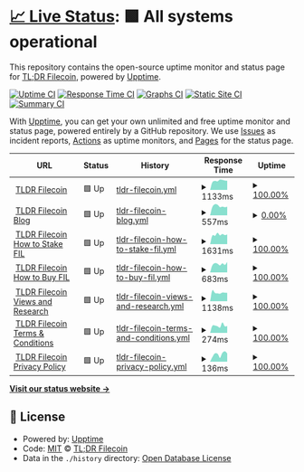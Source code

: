 # [📈 Live Status](https://tl-dr-filecoin.github.io/site-status-monitoring): <!--live status--> **🟩 All systems operational**

This repository contains the open-source uptime monitor and status page for [TL;DR Filecoin](https://filecointldr.io), powered by [Upptime](https://github.com/upptime/upptime).

[![Uptime CI](https://github.com/tl-dr-filecoin/site-status-monitoring/workflows/Uptime%20CI/badge.svg)](https://github.com/tl-dr-filecoin/site-status-monitoring/actions?query=workflow%3A%22Uptime+CI%22)
[![Response Time CI](https://github.com/tl-dr-filecoin/site-status-monitoring/workflows/Response%20Time%20CI/badge.svg)](https://github.com/tl-dr-filecoin/site-status-monitoring/actions?query=workflow%3A%22Response+Time+CI%22)
[![Graphs CI](https://github.com/tl-dr-filecoin/site-status-monitoring/workflows/Graphs%20CI/badge.svg)](https://github.com/tl-dr-filecoin/site-status-monitoring/actions?query=workflow%3A%22Graphs+CI%22)
[![Static Site CI](https://github.com/tl-dr-filecoin/site-status-monitoring/workflows/Static%20Site%20CI/badge.svg)](https://github.com/tl-dr-filecoin/site-status-monitoring/actions?query=workflow%3A%22Static+Site+CI%22)
[![Summary CI](https://github.com/tl-dr-filecoin/site-status-monitoring/workflows/Summary%20CI/badge.svg)](https://github.com/tl-dr-filecoin/site-status-monitoring/actions?query=workflow%3A%22Summary+CI%22)

With [Upptime](https://upptime.js.org), you can get your own unlimited and free uptime monitor and status page, powered entirely by a GitHub repository. We use [Issues](https://github.com/tl-dr-filecoin/site-status-monitoring/issues) as incident reports, [Actions](https://github.com/tl-dr-filecoin/site-status-monitoring/actions) as uptime monitors, and [Pages](https://tl-dr-filecoin.github.io/site-status-monitoring) for the status page.

<!--start: status pages-->
<!-- This summary is generated by Upptime (https://github.com/upptime/upptime) -->
<!-- Do not edit this manually, your changes will be overwritten -->
<!-- prettier-ignore -->
| URL | Status | History | Response Time | Uptime |
| --- | ------ | ------- | ------------- | ------ |
| <img alt="" src="https://icons.duckduckgo.com/ip3/www.filecointldr.io.ico" height="13"> [TLDR Filecoin](https://www.filecointldr.io) | 🟩 Up | [tldr-filecoin.yml](https://github.com/TL-DR-Filecoin/site-status-monitoring/commits/HEAD/history/tldr-filecoin.yml) | <details><summary><img alt="Response time graph" src="./graphs/tldr-filecoin/response-time-week.png" height="20"> 1133ms</summary><br><a href="https://tl-dr-filecoin.github.io/site-status-monitoring/history/tldr-filecoin"><img alt="Response time 842" src="https://img.shields.io/endpoint?url=https%3A%2F%2Fraw.githubusercontent.com%2FTL-DR-Filecoin%2Fsite-status-monitoring%2FHEAD%2Fapi%2Ftldr-filecoin%2Fresponse-time.json"></a><br><a href="https://tl-dr-filecoin.github.io/site-status-monitoring/history/tldr-filecoin"><img alt="24-hour response time 1047" src="https://img.shields.io/endpoint?url=https%3A%2F%2Fraw.githubusercontent.com%2FTL-DR-Filecoin%2Fsite-status-monitoring%2FHEAD%2Fapi%2Ftldr-filecoin%2Fresponse-time-day.json"></a><br><a href="https://tl-dr-filecoin.github.io/site-status-monitoring/history/tldr-filecoin"><img alt="7-day response time 1133" src="https://img.shields.io/endpoint?url=https%3A%2F%2Fraw.githubusercontent.com%2FTL-DR-Filecoin%2Fsite-status-monitoring%2FHEAD%2Fapi%2Ftldr-filecoin%2Fresponse-time-week.json"></a><br><a href="https://tl-dr-filecoin.github.io/site-status-monitoring/history/tldr-filecoin"><img alt="30-day response time 842" src="https://img.shields.io/endpoint?url=https%3A%2F%2Fraw.githubusercontent.com%2FTL-DR-Filecoin%2Fsite-status-monitoring%2FHEAD%2Fapi%2Ftldr-filecoin%2Fresponse-time-month.json"></a><br><a href="https://tl-dr-filecoin.github.io/site-status-monitoring/history/tldr-filecoin"><img alt="1-year response time 842" src="https://img.shields.io/endpoint?url=https%3A%2F%2Fraw.githubusercontent.com%2FTL-DR-Filecoin%2Fsite-status-monitoring%2FHEAD%2Fapi%2Ftldr-filecoin%2Fresponse-time-year.json"></a></details> | <details><summary><a href="https://tl-dr-filecoin.github.io/site-status-monitoring/history/tldr-filecoin">100.00%</a></summary><a href="https://tl-dr-filecoin.github.io/site-status-monitoring/history/tldr-filecoin"><img alt="All-time uptime 100.00%" src="https://img.shields.io/endpoint?url=https%3A%2F%2Fraw.githubusercontent.com%2FTL-DR-Filecoin%2Fsite-status-monitoring%2FHEAD%2Fapi%2Ftldr-filecoin%2Fuptime.json"></a><br><a href="https://tl-dr-filecoin.github.io/site-status-monitoring/history/tldr-filecoin"><img alt="24-hour uptime 100.00%" src="https://img.shields.io/endpoint?url=https%3A%2F%2Fraw.githubusercontent.com%2FTL-DR-Filecoin%2Fsite-status-monitoring%2FHEAD%2Fapi%2Ftldr-filecoin%2Fuptime-day.json"></a><br><a href="https://tl-dr-filecoin.github.io/site-status-monitoring/history/tldr-filecoin"><img alt="7-day uptime 100.00%" src="https://img.shields.io/endpoint?url=https%3A%2F%2Fraw.githubusercontent.com%2FTL-DR-Filecoin%2Fsite-status-monitoring%2FHEAD%2Fapi%2Ftldr-filecoin%2Fuptime-week.json"></a><br><a href="https://tl-dr-filecoin.github.io/site-status-monitoring/history/tldr-filecoin"><img alt="30-day uptime 100.00%" src="https://img.shields.io/endpoint?url=https%3A%2F%2Fraw.githubusercontent.com%2FTL-DR-Filecoin%2Fsite-status-monitoring%2FHEAD%2Fapi%2Ftldr-filecoin%2Fuptime-month.json"></a><br><a href="https://tl-dr-filecoin.github.io/site-status-monitoring/history/tldr-filecoin"><img alt="1-year uptime 100.00%" src="https://img.shields.io/endpoint?url=https%3A%2F%2Fraw.githubusercontent.com%2FTL-DR-Filecoin%2Fsite-status-monitoring%2FHEAD%2Fapi%2Ftldr-filecoin%2Fuptime-year.json"></a></details>
| <img alt="" src="https://icons.duckduckgo.com/ip3/www.filecointldr.io.ico" height="13"> [TLDR Filecoin Blog](https://www.filecointldr.io/blog) | 🟩 Up | [tldr-filecoin-blog.yml](https://github.com/TL-DR-Filecoin/site-status-monitoring/commits/HEAD/history/tldr-filecoin-blog.yml) | <details><summary><img alt="Response time graph" src="./graphs/tldr-filecoin-blog/response-time-week.png" height="20"> 557ms</summary><br><a href="https://tl-dr-filecoin.github.io/site-status-monitoring/history/tldr-filecoin-blog"><img alt="Response time 705" src="https://img.shields.io/endpoint?url=https%3A%2F%2Fraw.githubusercontent.com%2FTL-DR-Filecoin%2Fsite-status-monitoring%2FHEAD%2Fapi%2Ftldr-filecoin-blog%2Fresponse-time.json"></a><br><a href="https://tl-dr-filecoin.github.io/site-status-monitoring/history/tldr-filecoin-blog"><img alt="24-hour response time 516" src="https://img.shields.io/endpoint?url=https%3A%2F%2Fraw.githubusercontent.com%2FTL-DR-Filecoin%2Fsite-status-monitoring%2FHEAD%2Fapi%2Ftldr-filecoin-blog%2Fresponse-time-day.json"></a><br><a href="https://tl-dr-filecoin.github.io/site-status-monitoring/history/tldr-filecoin-blog"><img alt="7-day response time 557" src="https://img.shields.io/endpoint?url=https%3A%2F%2Fraw.githubusercontent.com%2FTL-DR-Filecoin%2Fsite-status-monitoring%2FHEAD%2Fapi%2Ftldr-filecoin-blog%2Fresponse-time-week.json"></a><br><a href="https://tl-dr-filecoin.github.io/site-status-monitoring/history/tldr-filecoin-blog"><img alt="30-day response time 705" src="https://img.shields.io/endpoint?url=https%3A%2F%2Fraw.githubusercontent.com%2FTL-DR-Filecoin%2Fsite-status-monitoring%2FHEAD%2Fapi%2Ftldr-filecoin-blog%2Fresponse-time-month.json"></a><br><a href="https://tl-dr-filecoin.github.io/site-status-monitoring/history/tldr-filecoin-blog"><img alt="1-year response time 705" src="https://img.shields.io/endpoint?url=https%3A%2F%2Fraw.githubusercontent.com%2FTL-DR-Filecoin%2Fsite-status-monitoring%2FHEAD%2Fapi%2Ftldr-filecoin-blog%2Fresponse-time-year.json"></a></details> | <details><summary><a href="https://tl-dr-filecoin.github.io/site-status-monitoring/history/tldr-filecoin-blog">0.00%</a></summary><a href="https://tl-dr-filecoin.github.io/site-status-monitoring/history/tldr-filecoin-blog"><img alt="All-time uptime 11.24%" src="https://img.shields.io/endpoint?url=https%3A%2F%2Fraw.githubusercontent.com%2FTL-DR-Filecoin%2Fsite-status-monitoring%2FHEAD%2Fapi%2Ftldr-filecoin-blog%2Fuptime.json"></a><br><a href="https://tl-dr-filecoin.github.io/site-status-monitoring/history/tldr-filecoin-blog"><img alt="24-hour uptime 0.00%" src="https://img.shields.io/endpoint?url=https%3A%2F%2Fraw.githubusercontent.com%2FTL-DR-Filecoin%2Fsite-status-monitoring%2FHEAD%2Fapi%2Ftldr-filecoin-blog%2Fuptime-day.json"></a><br><a href="https://tl-dr-filecoin.github.io/site-status-monitoring/history/tldr-filecoin-blog"><img alt="7-day uptime 0.00%" src="https://img.shields.io/endpoint?url=https%3A%2F%2Fraw.githubusercontent.com%2FTL-DR-Filecoin%2Fsite-status-monitoring%2FHEAD%2Fapi%2Ftldr-filecoin-blog%2Fuptime-week.json"></a><br><a href="https://tl-dr-filecoin.github.io/site-status-monitoring/history/tldr-filecoin-blog"><img alt="30-day uptime 11.24%" src="https://img.shields.io/endpoint?url=https%3A%2F%2Fraw.githubusercontent.com%2FTL-DR-Filecoin%2Fsite-status-monitoring%2FHEAD%2Fapi%2Ftldr-filecoin-blog%2Fuptime-month.json"></a><br><a href="https://tl-dr-filecoin.github.io/site-status-monitoring/history/tldr-filecoin-blog"><img alt="1-year uptime 11.24%" src="https://img.shields.io/endpoint?url=https%3A%2F%2Fraw.githubusercontent.com%2FTL-DR-Filecoin%2Fsite-status-monitoring%2FHEAD%2Fapi%2Ftldr-filecoin-blog%2Fuptime-year.json"></a></details>
| <img alt="" src="https://icons.duckduckgo.com/ip3/www.filecointldr.io.ico" height="13"> [TLDR Filecoin How to Stake FIL](https://www.filecointldr.io/how-to-stake-filecoin) | 🟩 Up | [tldr-filecoin-how-to-stake-fil.yml](https://github.com/TL-DR-Filecoin/site-status-monitoring/commits/HEAD/history/tldr-filecoin-how-to-stake-fil.yml) | <details><summary><img alt="Response time graph" src="./graphs/tldr-filecoin-how-to-stake-fil/response-time-week.png" height="20"> 1631ms</summary><br><a href="https://tl-dr-filecoin.github.io/site-status-monitoring/history/tldr-filecoin-how-to-stake-fil"><img alt="Response time 2873" src="https://img.shields.io/endpoint?url=https%3A%2F%2Fraw.githubusercontent.com%2FTL-DR-Filecoin%2Fsite-status-monitoring%2FHEAD%2Fapi%2Ftldr-filecoin-how-to-stake-fil%2Fresponse-time.json"></a><br><a href="https://tl-dr-filecoin.github.io/site-status-monitoring/history/tldr-filecoin-how-to-stake-fil"><img alt="24-hour response time 1443" src="https://img.shields.io/endpoint?url=https%3A%2F%2Fraw.githubusercontent.com%2FTL-DR-Filecoin%2Fsite-status-monitoring%2FHEAD%2Fapi%2Ftldr-filecoin-how-to-stake-fil%2Fresponse-time-day.json"></a><br><a href="https://tl-dr-filecoin.github.io/site-status-monitoring/history/tldr-filecoin-how-to-stake-fil"><img alt="7-day response time 1631" src="https://img.shields.io/endpoint?url=https%3A%2F%2Fraw.githubusercontent.com%2FTL-DR-Filecoin%2Fsite-status-monitoring%2FHEAD%2Fapi%2Ftldr-filecoin-how-to-stake-fil%2Fresponse-time-week.json"></a><br><a href="https://tl-dr-filecoin.github.io/site-status-monitoring/history/tldr-filecoin-how-to-stake-fil"><img alt="30-day response time 2873" src="https://img.shields.io/endpoint?url=https%3A%2F%2Fraw.githubusercontent.com%2FTL-DR-Filecoin%2Fsite-status-monitoring%2FHEAD%2Fapi%2Ftldr-filecoin-how-to-stake-fil%2Fresponse-time-month.json"></a><br><a href="https://tl-dr-filecoin.github.io/site-status-monitoring/history/tldr-filecoin-how-to-stake-fil"><img alt="1-year response time 2873" src="https://img.shields.io/endpoint?url=https%3A%2F%2Fraw.githubusercontent.com%2FTL-DR-Filecoin%2Fsite-status-monitoring%2FHEAD%2Fapi%2Ftldr-filecoin-how-to-stake-fil%2Fresponse-time-year.json"></a></details> | <details><summary><a href="https://tl-dr-filecoin.github.io/site-status-monitoring/history/tldr-filecoin-how-to-stake-fil">100.00%</a></summary><a href="https://tl-dr-filecoin.github.io/site-status-monitoring/history/tldr-filecoin-how-to-stake-fil"><img alt="All-time uptime 100.00%" src="https://img.shields.io/endpoint?url=https%3A%2F%2Fraw.githubusercontent.com%2FTL-DR-Filecoin%2Fsite-status-monitoring%2FHEAD%2Fapi%2Ftldr-filecoin-how-to-stake-fil%2Fuptime.json"></a><br><a href="https://tl-dr-filecoin.github.io/site-status-monitoring/history/tldr-filecoin-how-to-stake-fil"><img alt="24-hour uptime 100.00%" src="https://img.shields.io/endpoint?url=https%3A%2F%2Fraw.githubusercontent.com%2FTL-DR-Filecoin%2Fsite-status-monitoring%2FHEAD%2Fapi%2Ftldr-filecoin-how-to-stake-fil%2Fuptime-day.json"></a><br><a href="https://tl-dr-filecoin.github.io/site-status-monitoring/history/tldr-filecoin-how-to-stake-fil"><img alt="7-day uptime 100.00%" src="https://img.shields.io/endpoint?url=https%3A%2F%2Fraw.githubusercontent.com%2FTL-DR-Filecoin%2Fsite-status-monitoring%2FHEAD%2Fapi%2Ftldr-filecoin-how-to-stake-fil%2Fuptime-week.json"></a><br><a href="https://tl-dr-filecoin.github.io/site-status-monitoring/history/tldr-filecoin-how-to-stake-fil"><img alt="30-day uptime 100.00%" src="https://img.shields.io/endpoint?url=https%3A%2F%2Fraw.githubusercontent.com%2FTL-DR-Filecoin%2Fsite-status-monitoring%2FHEAD%2Fapi%2Ftldr-filecoin-how-to-stake-fil%2Fuptime-month.json"></a><br><a href="https://tl-dr-filecoin.github.io/site-status-monitoring/history/tldr-filecoin-how-to-stake-fil"><img alt="1-year uptime 100.00%" src="https://img.shields.io/endpoint?url=https%3A%2F%2Fraw.githubusercontent.com%2FTL-DR-Filecoin%2Fsite-status-monitoring%2FHEAD%2Fapi%2Ftldr-filecoin-how-to-stake-fil%2Fuptime-year.json"></a></details>
| <img alt="" src="https://icons.duckduckgo.com/ip3/www.filecointldr.io.ico" height="13"> [TLDR Filecoin How to Buy FIL](https://www.filecointldr.io/how-to-buy-filecoin) | 🟩 Up | [tldr-filecoin-how-to-buy-fil.yml](https://github.com/TL-DR-Filecoin/site-status-monitoring/commits/HEAD/history/tldr-filecoin-how-to-buy-fil.yml) | <details><summary><img alt="Response time graph" src="./graphs/tldr-filecoin-how-to-buy-fil/response-time-week.png" height="20"> 683ms</summary><br><a href="https://tl-dr-filecoin.github.io/site-status-monitoring/history/tldr-filecoin-how-to-buy-fil"><img alt="Response time 473" src="https://img.shields.io/endpoint?url=https%3A%2F%2Fraw.githubusercontent.com%2FTL-DR-Filecoin%2Fsite-status-monitoring%2FHEAD%2Fapi%2Ftldr-filecoin-how-to-buy-fil%2Fresponse-time.json"></a><br><a href="https://tl-dr-filecoin.github.io/site-status-monitoring/history/tldr-filecoin-how-to-buy-fil"><img alt="24-hour response time 719" src="https://img.shields.io/endpoint?url=https%3A%2F%2Fraw.githubusercontent.com%2FTL-DR-Filecoin%2Fsite-status-monitoring%2FHEAD%2Fapi%2Ftldr-filecoin-how-to-buy-fil%2Fresponse-time-day.json"></a><br><a href="https://tl-dr-filecoin.github.io/site-status-monitoring/history/tldr-filecoin-how-to-buy-fil"><img alt="7-day response time 683" src="https://img.shields.io/endpoint?url=https%3A%2F%2Fraw.githubusercontent.com%2FTL-DR-Filecoin%2Fsite-status-monitoring%2FHEAD%2Fapi%2Ftldr-filecoin-how-to-buy-fil%2Fresponse-time-week.json"></a><br><a href="https://tl-dr-filecoin.github.io/site-status-monitoring/history/tldr-filecoin-how-to-buy-fil"><img alt="30-day response time 473" src="https://img.shields.io/endpoint?url=https%3A%2F%2Fraw.githubusercontent.com%2FTL-DR-Filecoin%2Fsite-status-monitoring%2FHEAD%2Fapi%2Ftldr-filecoin-how-to-buy-fil%2Fresponse-time-month.json"></a><br><a href="https://tl-dr-filecoin.github.io/site-status-monitoring/history/tldr-filecoin-how-to-buy-fil"><img alt="1-year response time 473" src="https://img.shields.io/endpoint?url=https%3A%2F%2Fraw.githubusercontent.com%2FTL-DR-Filecoin%2Fsite-status-monitoring%2FHEAD%2Fapi%2Ftldr-filecoin-how-to-buy-fil%2Fresponse-time-year.json"></a></details> | <details><summary><a href="https://tl-dr-filecoin.github.io/site-status-monitoring/history/tldr-filecoin-how-to-buy-fil">100.00%</a></summary><a href="https://tl-dr-filecoin.github.io/site-status-monitoring/history/tldr-filecoin-how-to-buy-fil"><img alt="All-time uptime 100.00%" src="https://img.shields.io/endpoint?url=https%3A%2F%2Fraw.githubusercontent.com%2FTL-DR-Filecoin%2Fsite-status-monitoring%2FHEAD%2Fapi%2Ftldr-filecoin-how-to-buy-fil%2Fuptime.json"></a><br><a href="https://tl-dr-filecoin.github.io/site-status-monitoring/history/tldr-filecoin-how-to-buy-fil"><img alt="24-hour uptime 100.00%" src="https://img.shields.io/endpoint?url=https%3A%2F%2Fraw.githubusercontent.com%2FTL-DR-Filecoin%2Fsite-status-monitoring%2FHEAD%2Fapi%2Ftldr-filecoin-how-to-buy-fil%2Fuptime-day.json"></a><br><a href="https://tl-dr-filecoin.github.io/site-status-monitoring/history/tldr-filecoin-how-to-buy-fil"><img alt="7-day uptime 100.00%" src="https://img.shields.io/endpoint?url=https%3A%2F%2Fraw.githubusercontent.com%2FTL-DR-Filecoin%2Fsite-status-monitoring%2FHEAD%2Fapi%2Ftldr-filecoin-how-to-buy-fil%2Fuptime-week.json"></a><br><a href="https://tl-dr-filecoin.github.io/site-status-monitoring/history/tldr-filecoin-how-to-buy-fil"><img alt="30-day uptime 100.00%" src="https://img.shields.io/endpoint?url=https%3A%2F%2Fraw.githubusercontent.com%2FTL-DR-Filecoin%2Fsite-status-monitoring%2FHEAD%2Fapi%2Ftldr-filecoin-how-to-buy-fil%2Fuptime-month.json"></a><br><a href="https://tl-dr-filecoin.github.io/site-status-monitoring/history/tldr-filecoin-how-to-buy-fil"><img alt="1-year uptime 100.00%" src="https://img.shields.io/endpoint?url=https%3A%2F%2Fraw.githubusercontent.com%2FTL-DR-Filecoin%2Fsite-status-monitoring%2FHEAD%2Fapi%2Ftldr-filecoin-how-to-buy-fil%2Fuptime-year.json"></a></details>
| <img alt="" src="https://icons.duckduckgo.com/ip3/www.filecointldr.io.ico" height="13"> [TLDR Filecoin Views and Research](https://www.filecointldr.io/views-and-research) | 🟩 Up | [tldr-filecoin-views-and-research.yml](https://github.com/TL-DR-Filecoin/site-status-monitoring/commits/HEAD/history/tldr-filecoin-views-and-research.yml) | <details><summary><img alt="Response time graph" src="./graphs/tldr-filecoin-views-and-research/response-time-week.png" height="20"> 1138ms</summary><br><a href="https://tl-dr-filecoin.github.io/site-status-monitoring/history/tldr-filecoin-views-and-research"><img alt="Response time 1420" src="https://img.shields.io/endpoint?url=https%3A%2F%2Fraw.githubusercontent.com%2FTL-DR-Filecoin%2Fsite-status-monitoring%2FHEAD%2Fapi%2Ftldr-filecoin-views-and-research%2Fresponse-time.json"></a><br><a href="https://tl-dr-filecoin.github.io/site-status-monitoring/history/tldr-filecoin-views-and-research"><img alt="24-hour response time 1113" src="https://img.shields.io/endpoint?url=https%3A%2F%2Fraw.githubusercontent.com%2FTL-DR-Filecoin%2Fsite-status-monitoring%2FHEAD%2Fapi%2Ftldr-filecoin-views-and-research%2Fresponse-time-day.json"></a><br><a href="https://tl-dr-filecoin.github.io/site-status-monitoring/history/tldr-filecoin-views-and-research"><img alt="7-day response time 1138" src="https://img.shields.io/endpoint?url=https%3A%2F%2Fraw.githubusercontent.com%2FTL-DR-Filecoin%2Fsite-status-monitoring%2FHEAD%2Fapi%2Ftldr-filecoin-views-and-research%2Fresponse-time-week.json"></a><br><a href="https://tl-dr-filecoin.github.io/site-status-monitoring/history/tldr-filecoin-views-and-research"><img alt="30-day response time 1420" src="https://img.shields.io/endpoint?url=https%3A%2F%2Fraw.githubusercontent.com%2FTL-DR-Filecoin%2Fsite-status-monitoring%2FHEAD%2Fapi%2Ftldr-filecoin-views-and-research%2Fresponse-time-month.json"></a><br><a href="https://tl-dr-filecoin.github.io/site-status-monitoring/history/tldr-filecoin-views-and-research"><img alt="1-year response time 1420" src="https://img.shields.io/endpoint?url=https%3A%2F%2Fraw.githubusercontent.com%2FTL-DR-Filecoin%2Fsite-status-monitoring%2FHEAD%2Fapi%2Ftldr-filecoin-views-and-research%2Fresponse-time-year.json"></a></details> | <details><summary><a href="https://tl-dr-filecoin.github.io/site-status-monitoring/history/tldr-filecoin-views-and-research">100.00%</a></summary><a href="https://tl-dr-filecoin.github.io/site-status-monitoring/history/tldr-filecoin-views-and-research"><img alt="All-time uptime 100.00%" src="https://img.shields.io/endpoint?url=https%3A%2F%2Fraw.githubusercontent.com%2FTL-DR-Filecoin%2Fsite-status-monitoring%2FHEAD%2Fapi%2Ftldr-filecoin-views-and-research%2Fuptime.json"></a><br><a href="https://tl-dr-filecoin.github.io/site-status-monitoring/history/tldr-filecoin-views-and-research"><img alt="24-hour uptime 100.00%" src="https://img.shields.io/endpoint?url=https%3A%2F%2Fraw.githubusercontent.com%2FTL-DR-Filecoin%2Fsite-status-monitoring%2FHEAD%2Fapi%2Ftldr-filecoin-views-and-research%2Fuptime-day.json"></a><br><a href="https://tl-dr-filecoin.github.io/site-status-monitoring/history/tldr-filecoin-views-and-research"><img alt="7-day uptime 100.00%" src="https://img.shields.io/endpoint?url=https%3A%2F%2Fraw.githubusercontent.com%2FTL-DR-Filecoin%2Fsite-status-monitoring%2FHEAD%2Fapi%2Ftldr-filecoin-views-and-research%2Fuptime-week.json"></a><br><a href="https://tl-dr-filecoin.github.io/site-status-monitoring/history/tldr-filecoin-views-and-research"><img alt="30-day uptime 100.00%" src="https://img.shields.io/endpoint?url=https%3A%2F%2Fraw.githubusercontent.com%2FTL-DR-Filecoin%2Fsite-status-monitoring%2FHEAD%2Fapi%2Ftldr-filecoin-views-and-research%2Fuptime-month.json"></a><br><a href="https://tl-dr-filecoin.github.io/site-status-monitoring/history/tldr-filecoin-views-and-research"><img alt="1-year uptime 100.00%" src="https://img.shields.io/endpoint?url=https%3A%2F%2Fraw.githubusercontent.com%2FTL-DR-Filecoin%2Fsite-status-monitoring%2FHEAD%2Fapi%2Ftldr-filecoin-views-and-research%2Fuptime-year.json"></a></details>
| <img alt="" src="https://icons.duckduckgo.com/ip3/www.filecointldr.io.ico" height="13"> [TLDR Filecoin Terms & Conditions](https://www.filecointldr.io/terms) | 🟩 Up | [tldr-filecoin-terms-and-conditions.yml](https://github.com/TL-DR-Filecoin/site-status-monitoring/commits/HEAD/history/tldr-filecoin-terms-and-conditions.yml) | <details><summary><img alt="Response time graph" src="./graphs/tldr-filecoin-terms-and-conditions/response-time-week.png" height="20"> 274ms</summary><br><a href="https://tl-dr-filecoin.github.io/site-status-monitoring/history/tldr-filecoin-terms-and-conditions"><img alt="Response time 286" src="https://img.shields.io/endpoint?url=https%3A%2F%2Fraw.githubusercontent.com%2FTL-DR-Filecoin%2Fsite-status-monitoring%2FHEAD%2Fapi%2Ftldr-filecoin-terms-and-conditions%2Fresponse-time.json"></a><br><a href="https://tl-dr-filecoin.github.io/site-status-monitoring/history/tldr-filecoin-terms-and-conditions"><img alt="24-hour response time 254" src="https://img.shields.io/endpoint?url=https%3A%2F%2Fraw.githubusercontent.com%2FTL-DR-Filecoin%2Fsite-status-monitoring%2FHEAD%2Fapi%2Ftldr-filecoin-terms-and-conditions%2Fresponse-time-day.json"></a><br><a href="https://tl-dr-filecoin.github.io/site-status-monitoring/history/tldr-filecoin-terms-and-conditions"><img alt="7-day response time 274" src="https://img.shields.io/endpoint?url=https%3A%2F%2Fraw.githubusercontent.com%2FTL-DR-Filecoin%2Fsite-status-monitoring%2FHEAD%2Fapi%2Ftldr-filecoin-terms-and-conditions%2Fresponse-time-week.json"></a><br><a href="https://tl-dr-filecoin.github.io/site-status-monitoring/history/tldr-filecoin-terms-and-conditions"><img alt="30-day response time 286" src="https://img.shields.io/endpoint?url=https%3A%2F%2Fraw.githubusercontent.com%2FTL-DR-Filecoin%2Fsite-status-monitoring%2FHEAD%2Fapi%2Ftldr-filecoin-terms-and-conditions%2Fresponse-time-month.json"></a><br><a href="https://tl-dr-filecoin.github.io/site-status-monitoring/history/tldr-filecoin-terms-and-conditions"><img alt="1-year response time 286" src="https://img.shields.io/endpoint?url=https%3A%2F%2Fraw.githubusercontent.com%2FTL-DR-Filecoin%2Fsite-status-monitoring%2FHEAD%2Fapi%2Ftldr-filecoin-terms-and-conditions%2Fresponse-time-year.json"></a></details> | <details><summary><a href="https://tl-dr-filecoin.github.io/site-status-monitoring/history/tldr-filecoin-terms-and-conditions">100.00%</a></summary><a href="https://tl-dr-filecoin.github.io/site-status-monitoring/history/tldr-filecoin-terms-and-conditions"><img alt="All-time uptime 100.00%" src="https://img.shields.io/endpoint?url=https%3A%2F%2Fraw.githubusercontent.com%2FTL-DR-Filecoin%2Fsite-status-monitoring%2FHEAD%2Fapi%2Ftldr-filecoin-terms-and-conditions%2Fuptime.json"></a><br><a href="https://tl-dr-filecoin.github.io/site-status-monitoring/history/tldr-filecoin-terms-and-conditions"><img alt="24-hour uptime 100.00%" src="https://img.shields.io/endpoint?url=https%3A%2F%2Fraw.githubusercontent.com%2FTL-DR-Filecoin%2Fsite-status-monitoring%2FHEAD%2Fapi%2Ftldr-filecoin-terms-and-conditions%2Fuptime-day.json"></a><br><a href="https://tl-dr-filecoin.github.io/site-status-monitoring/history/tldr-filecoin-terms-and-conditions"><img alt="7-day uptime 100.00%" src="https://img.shields.io/endpoint?url=https%3A%2F%2Fraw.githubusercontent.com%2FTL-DR-Filecoin%2Fsite-status-monitoring%2FHEAD%2Fapi%2Ftldr-filecoin-terms-and-conditions%2Fuptime-week.json"></a><br><a href="https://tl-dr-filecoin.github.io/site-status-monitoring/history/tldr-filecoin-terms-and-conditions"><img alt="30-day uptime 100.00%" src="https://img.shields.io/endpoint?url=https%3A%2F%2Fraw.githubusercontent.com%2FTL-DR-Filecoin%2Fsite-status-monitoring%2FHEAD%2Fapi%2Ftldr-filecoin-terms-and-conditions%2Fuptime-month.json"></a><br><a href="https://tl-dr-filecoin.github.io/site-status-monitoring/history/tldr-filecoin-terms-and-conditions"><img alt="1-year uptime 100.00%" src="https://img.shields.io/endpoint?url=https%3A%2F%2Fraw.githubusercontent.com%2FTL-DR-Filecoin%2Fsite-status-monitoring%2FHEAD%2Fapi%2Ftldr-filecoin-terms-and-conditions%2Fuptime-year.json"></a></details>
| <img alt="" src="https://icons.duckduckgo.com/ip3/filecointldr.io.ico" height="13"> [TLDR Filecoin Privacy Policy](https://filecointldr.io/privacy-policy) | 🟩 Up | [tldr-filecoin-privacy-policy.yml](https://github.com/TL-DR-Filecoin/site-status-monitoring/commits/HEAD/history/tldr-filecoin-privacy-policy.yml) | <details><summary><img alt="Response time graph" src="./graphs/tldr-filecoin-privacy-policy/response-time-week.png" height="20"> 136ms</summary><br><a href="https://tl-dr-filecoin.github.io/site-status-monitoring/history/tldr-filecoin-privacy-policy"><img alt="Response time 148" src="https://img.shields.io/endpoint?url=https%3A%2F%2Fraw.githubusercontent.com%2FTL-DR-Filecoin%2Fsite-status-monitoring%2FHEAD%2Fapi%2Ftldr-filecoin-privacy-policy%2Fresponse-time.json"></a><br><a href="https://tl-dr-filecoin.github.io/site-status-monitoring/history/tldr-filecoin-privacy-policy"><img alt="24-hour response time 129" src="https://img.shields.io/endpoint?url=https%3A%2F%2Fraw.githubusercontent.com%2FTL-DR-Filecoin%2Fsite-status-monitoring%2FHEAD%2Fapi%2Ftldr-filecoin-privacy-policy%2Fresponse-time-day.json"></a><br><a href="https://tl-dr-filecoin.github.io/site-status-monitoring/history/tldr-filecoin-privacy-policy"><img alt="7-day response time 136" src="https://img.shields.io/endpoint?url=https%3A%2F%2Fraw.githubusercontent.com%2FTL-DR-Filecoin%2Fsite-status-monitoring%2FHEAD%2Fapi%2Ftldr-filecoin-privacy-policy%2Fresponse-time-week.json"></a><br><a href="https://tl-dr-filecoin.github.io/site-status-monitoring/history/tldr-filecoin-privacy-policy"><img alt="30-day response time 148" src="https://img.shields.io/endpoint?url=https%3A%2F%2Fraw.githubusercontent.com%2FTL-DR-Filecoin%2Fsite-status-monitoring%2FHEAD%2Fapi%2Ftldr-filecoin-privacy-policy%2Fresponse-time-month.json"></a><br><a href="https://tl-dr-filecoin.github.io/site-status-monitoring/history/tldr-filecoin-privacy-policy"><img alt="1-year response time 148" src="https://img.shields.io/endpoint?url=https%3A%2F%2Fraw.githubusercontent.com%2FTL-DR-Filecoin%2Fsite-status-monitoring%2FHEAD%2Fapi%2Ftldr-filecoin-privacy-policy%2Fresponse-time-year.json"></a></details> | <details><summary><a href="https://tl-dr-filecoin.github.io/site-status-monitoring/history/tldr-filecoin-privacy-policy">100.00%</a></summary><a href="https://tl-dr-filecoin.github.io/site-status-monitoring/history/tldr-filecoin-privacy-policy"><img alt="All-time uptime 100.00%" src="https://img.shields.io/endpoint?url=https%3A%2F%2Fraw.githubusercontent.com%2FTL-DR-Filecoin%2Fsite-status-monitoring%2FHEAD%2Fapi%2Ftldr-filecoin-privacy-policy%2Fuptime.json"></a><br><a href="https://tl-dr-filecoin.github.io/site-status-monitoring/history/tldr-filecoin-privacy-policy"><img alt="24-hour uptime 100.00%" src="https://img.shields.io/endpoint?url=https%3A%2F%2Fraw.githubusercontent.com%2FTL-DR-Filecoin%2Fsite-status-monitoring%2FHEAD%2Fapi%2Ftldr-filecoin-privacy-policy%2Fuptime-day.json"></a><br><a href="https://tl-dr-filecoin.github.io/site-status-monitoring/history/tldr-filecoin-privacy-policy"><img alt="7-day uptime 100.00%" src="https://img.shields.io/endpoint?url=https%3A%2F%2Fraw.githubusercontent.com%2FTL-DR-Filecoin%2Fsite-status-monitoring%2FHEAD%2Fapi%2Ftldr-filecoin-privacy-policy%2Fuptime-week.json"></a><br><a href="https://tl-dr-filecoin.github.io/site-status-monitoring/history/tldr-filecoin-privacy-policy"><img alt="30-day uptime 100.00%" src="https://img.shields.io/endpoint?url=https%3A%2F%2Fraw.githubusercontent.com%2FTL-DR-Filecoin%2Fsite-status-monitoring%2FHEAD%2Fapi%2Ftldr-filecoin-privacy-policy%2Fuptime-month.json"></a><br><a href="https://tl-dr-filecoin.github.io/site-status-monitoring/history/tldr-filecoin-privacy-policy"><img alt="1-year uptime 100.00%" src="https://img.shields.io/endpoint?url=https%3A%2F%2Fraw.githubusercontent.com%2FTL-DR-Filecoin%2Fsite-status-monitoring%2FHEAD%2Fapi%2Ftldr-filecoin-privacy-policy%2Fuptime-year.json"></a></details>

<!--end: status pages-->

[**Visit our status website →**](https://tl-dr-filecoin.github.io/site-status-monitoring)

## 📄 License

- Powered by: [Upptime](https://github.com/upptime/upptime)
- Code: [MIT](./LICENSE) © [TL;DR Filecoin](https://filecointldr.io)
- Data in the `./history` directory: [Open Database License](https://opendatacommons.org/licenses/odbl/1-0/)
